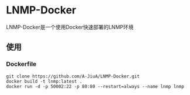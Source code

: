 # LNMP-Docker
LNMP-Docker是一个使用Docker快速部署的LNMP环境

## 使用
### Dockerfile
```
git clone https://github.com/A-JiuA/LNMP-Docker.git
docker build -t lnmp:latest .
docker run -d -p 50002:22 -p 80:80 --restart=always --name lnmp lnmp
```
